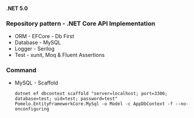 #### .NET 5.0

### Repository pattern - .NET Core API Implementation

* ORM - EFCore - Db First
* Database - MySQL 
* Logger - Serilog
* Test - xunit, Moq & Fluent Assertions

### Command
* MySQL - Scaffold

      dotnet ef dbcontext scaffold "server=localhost; port=3306; database=test; uid=test; password=test" Pomelo.EntityFrameworkCore.MySql -o Model -c AppDbContext -f --no-onconfiguring



